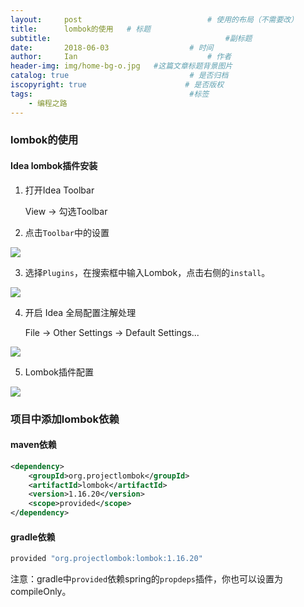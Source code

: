 ```yaml
---
layout:     post             				# 使用的布局（不需要改）
title:      lombok的使用   # 标题 
subtitle:    					  				#副标题
date:       2018-06-03 					# 时间
author:     Ian                  			# 作者
header-img: img/home-bg-o.jpg	#这篇文章标题背景图片
catalog: true                        	# 是否归档
iscopyright: true                      # 是否版权
tags:                              		#标签
    - 编程之路
---
```


### lombok的使用

#### Idea lombok插件安装

1. 打开Idea Toolbar

   View -> 勾选Toolbar

2. 点击`Toolbar`中的设置

![](http://uniquezhangqi.oss-cn-shenzhen.aliyuncs.com/blog/2018-06-03-idea-toolbar-1.jpg)

3. 选择`Plugins`，在搜索框中输入Lombok，点击右侧的`install`。

![](http://uniquezhangqi.oss-cn-shenzhen.aliyuncs.com/blog/2018-06-03-idea-install-lombok-1.png)

4. 开启 Idea 全局配置注解处理

	File -> Other Settings -> Default Settings...

![](http://uniquezhangqi.oss-cn-shenzhen.aliyuncs.com/blog/2018-06-03-idea-annotation-processing-1.png)

5. Lombok插件配置

![](http://uniquezhangqi.oss-cn-shenzhen.aliyuncs.com/blog/2018-06-03-idea-lombok-conf-1.png)

### 项目中添加lombok依赖
#### maven依赖
```xml
<dependency>
    <groupId>org.projectlombok</groupId>
    <artifactId>lombok</artifactId>
    <version>1.16.20</version>
    <scope>provided</scope>
</dependency>
```

#### gradle依赖

```groovy
provided "org.projectlombok:lombok:1.16.20"
```

注意：gradle中`provided`依赖spring的`propdeps`插件，你也可以设置为compileOnly。


